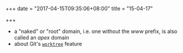 +++
date = "2017-04-15T09:35:06+08:00"
title = "15-04-17"

+++

* a "naked" or "root" domain, i.e. one without the _www_ prefix, is also called an _apex_ domain
* about Git's [`worktree`](https://git-scm.com/docs/git-worktree) feature 
